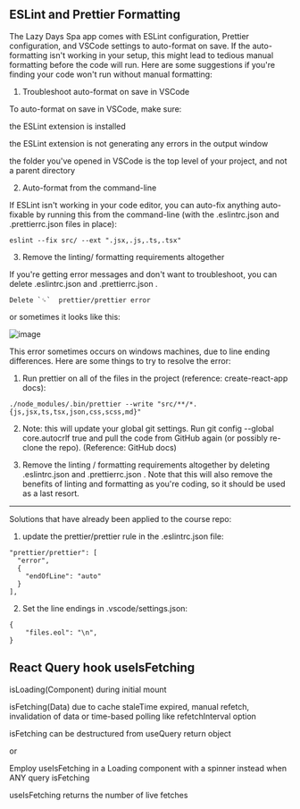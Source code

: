 ## ESLint and Prettier Formatting

The Lazy Days Spa app comes with ESLint configuration, Prettier configuration, and VSCode settings to auto-format on save. If the auto-formatting isn't working in your setup, this might lead to tedious manual formatting before the code will run. Here are some suggestions if you're finding your code won't run without manual formatting:

1. Troubleshoot auto-format on save in VSCode

To auto-format on save in VSCode, make sure:

the ESLint extension is installed

the ESLint extension is not generating any errors in the output window

the folder you've opened in VSCode is the top level of your project, and not a parent directory



2. Auto-format from the command-line

If ESLint isn't working in your code editor, you can auto-fix anything auto-fixable by running this from the command-line (with the .eslintrc.json and .prettierrc.json files in place):

```eslint --fix src/ --ext ".jsx,.js,.ts,.tsx"```

3. Remove the linting/ formatting requirements altogether

If you're getting error messages and don't want to troubleshoot, you can delete .eslintrc.json and .prettierrc.json .



```Delete `␍`  prettier/prettier error```

or sometimes it looks like this:

![image](https://img-c.udemycdn.com/redactor/raw/article_lecture/2022-02-26_18-11-51-56e3bf3002666349b691802fa01b0d4e.png)

This error sometimes occurs on windows machines, due to line ending differences. Here are some things to try to resolve the error:

1. Run prettier on all of the files in the project (reference: create-react-app docs): 

```./node_modules/.bin/prettier --write "src/**/*.{js,jsx,ts,tsx,json,css,scss,md}"```

2. Note: this will update your global git settings. Run git config --global core.autocrlf true and pull the code from GitHub again (or possibly re-clone the repo). (Reference: GitHub docs)

3. Remove the linting / formatting requirements altogether by deleting .eslintrc.json and .prettierrc.json . Note that this will also remove the benefits of linting and formatting as you're coding, so it should be used as a last resort.

----

Solutions that have already been applied to the course repo: 

1. update the prettier/prettier rule in the .eslintrc.json file:

```
"prettier/prettier": [
  "error",
  {
    "endOfLine": "auto"
  }
],
```

2. Set the line endings in .vscode/settings.json: 

```
{
    "files.eol": "\n",
}
```




## React Query hook **useIsFetching**

isLoading(Component) during initial mount

isFetching(Data) due to cache staleTime expired, manual refetch, invalidation of data or time-based polling like refetchInterval option

isFetching can be destructured from useQuery return object

or

Employ useIsFetching in a Loading component with a spinner instead when ANY query isFetching

useIsFetching returns the number of live fetches
